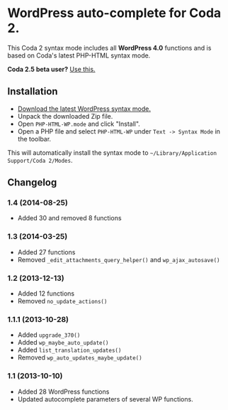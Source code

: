# WordPress auto-complete for Coda 2.

This Coda 2 syntax mode includes all __WordPress 4.0__ functions and is based on Coda's latest PHP-HTML syntax mode.

**Coda 2.5 beta user?** [Use this.](https://github.com/tillkruess/Coda-WordPress-Mode/tree/codacompletion)

## Installation

* [Download the latest WordPress syntax mode.](https://github.com/tillkruess/Coda-WordPress-Mode/archive/master.zip)
* Unpack the downloaded Zip file.
* Open `PHP-HTML-WP.mode` and click "Install".
* Open a PHP file and select `PHP-HTML-WP` under `Text -> Syntax Mode` in the toolbar.

This will automatically install the syntax mode to `~/Library/Application Support/Coda 2/Modes`.

## Changelog

### 1.4 (2014-08-25)

  - Added 30 and removed 8 functions
  
### 1.3 (2014-03-25)

  - Added 27 functions
  - Removed `_edit_attachments_query_helper()` and `wp_ajax_autosave()`

### 1.2 (2013-12-13)

  - Added 12 functions
  - Removed `no_update_actions()`

### 1.1.1 (2013-10-28)

  - Added `upgrade_370()`
  - Added `wp_maybe_auto_update()`
  - Added `list_translation_updates()`
  - Removed `wp_auto_updates_maybe_update()`

### 1.1 (2013-10-10)

  - Added 28 WordPress functions
  - Updated autocomplete parameters of several WP functions.
